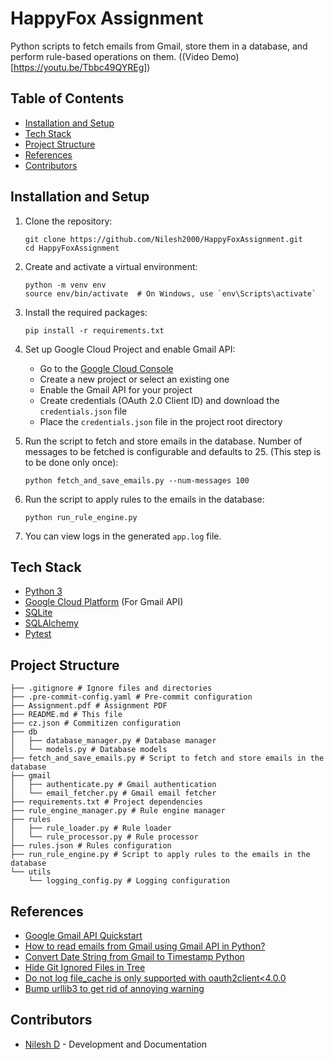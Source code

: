 # HappyFox Assignment

Python scripts to fetch emails from Gmail, store them in a database, and perform rule-based operations on them. ((Video Demo)[https://youtu.be/Tbbc49QYREg])

## Table of Contents

- [Installation and Setup](#installation-and-setup)
- [Tech Stack](#tech-stack)
- [Project Structure](#project-structure)
- [References](#references)
- [Contributors](#contributors)

## Installation and Setup

1. Clone the repository:

   ```
   git clone https://github.com/Nilesh2000/HappyFoxAssignment.git
   cd HappyFoxAssignment
   ```

2. Create and activate a virtual environment:

   ```
   python -m venv env
   source env/bin/activate  # On Windows, use `env\Scripts\activate`
   ```

3. Install the required packages:

   ```
   pip install -r requirements.txt
   ```

4. Set up Google Cloud Project and enable Gmail API:

   - Go to the [Google Cloud Console](https://console.cloud.google.com/)
   - Create a new project or select an existing one
   - Enable the Gmail API for your project
   - Create credentials (OAuth 2.0 Client ID) and download the `credentials.json` file
   - Place the `credentials.json` file in the project root directory

5. Run the script to fetch and store emails in the database. Number of messages to be fetched is configurable and defaults to 25. (This step is to be done only once):

   ```
   python fetch_and_save_emails.py --num-messages 100
   ```

6. Run the script to apply rules to the emails in the database:

   ```
   python run_rule_engine.py
   ```

7. You can view logs in the generated `app.log` file.

## Tech Stack

- [Python 3](https://www.python.org/downloads/)
- [Google Cloud Platform](https://cloud.google.com/) (For Gmail API)
- [SQLite](https://www.sqlite.org/)
- [SQLAlchemy](https://www.sqlalchemy.org/)
- [Pytest](https://docs.pytest.org/en/7.4.x/)

## Project Structure

```
├── .gitignore # Ignore files and directories
├── .pre-commit-config.yaml # Pre-commit configuration
├── Assignment.pdf # Assignment PDF
├── README.md # This file
├── cz.json # Commitizen configuration
├── db
│   ├── database_manager.py # Database manager
│   └── models.py # Database models
├── fetch_and_save_emails.py # Script to fetch and store emails in the database
├── gmail
│   ├── authenticate.py # Gmail authentication
│   └── email_fetcher.py # Gmail email fetcher
├── requirements.txt # Project dependencies
├── rule_engine_manager.py # Rule engine manager
├── rules
│   ├── rule_loader.py # Rule loader
│   └── rule_processor.py # Rule processor
├── rules.json # Rules configuration
├── run_rule_engine.py # Script to apply rules to the emails in the database
└── utils
    └── logging_config.py # Logging configuration
```

## References

- [Google Gmail API Quickstart](https://developers.google.com/gmail/api/quickstart/python)
- [How to read emails from Gmail using Gmail API in Python?](https://www.geeksforgeeks.org/how-to-read-emails-from-gmail-using-gmail-api-in-python/?ref=asr1)
- [Convert Date String from Gmail to Timestamp Python](https://stackoverflow.com/questions/62092529/convert-date-string-from-gmail-to-timestamp-python)
- [Hide Git Ignored Files in Tree](https://unix.stackexchange.com/questions/291282/have-tree-hide-gitignored-files)
- [Do not log file_cache is only supported with oauth2client<4.0.0](https://stackoverflow.com/questions/40154672/importerror-file-cache-is-unavailable-when-using-python-client-for-google-ser)
- [Bump urllib3 to get rid of annoying warning](https://github.com/explosion/spaCy/discussions/12750)

## Contributors

- [Nilesh D](https://github.com/Nilesh2000) - Development and Documentation
